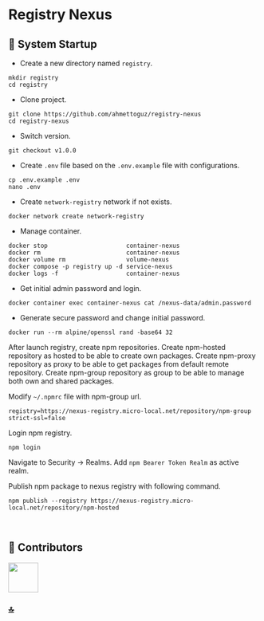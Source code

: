 # Registry Nexus

<h2 id="system-startup">🚀 System Startup</h2>

- Create a new directory named `registry`.

```
mkdir registry
cd registry
```

- Clone project.

```
git clone https://github.com/ahmettoguz/registry-nexus
cd registry-nexus
```

- Switch version.

```
git checkout v1.0.0
```

- Create `.env` file based on the `.env.example` file with configurations.

```
cp .env.example .env
nano .env
```

- Create `network-registry` network if not exists.

```
docker network create network-registry
```

- Manage container.

```
docker stop                      container-nexus
docker rm                        container-nexus
docker volume rm                 volume-nexus
docker compose -p registry up -d service-nexus
docker logs -f                   container-nexus
```

- Get initial admin password and login.

```
docker container exec container-nexus cat /nexus-data/admin.password
```

- Generate secure password and change initial password.

```
docker run --rm alpine/openssl rand -base64 32
```

After launch registry, create npm repositories.
Create npm-hosted repository as hosted to be able to create own packages.
Create npm-proxy repository as proxy to be able to get packages from default remote repository.
Create npm-group repository as group to be able to manage both own and shared packages.

Modify `~/.npmrc` file with npm-group url.

```
registry=https://nexus-registry.micro-local.net/repository/npm-group
strict-ssl=false
```

Login npm registry.

```
npm login
```

Navigate to Security -> Realms.
Add `npm Bearer Token Realm` as active realm.

Publish npm package to nexus registry with following command.

```
npm publish --registry https://nexus-registry.micro-local.net/repository/npm-hosted
```

<br/>

<h2 id="contributors">👥 Contributors</h2>

<a href="https://github.com/ahmettoguz" target="_blank"><img width=60 height=60 src="https://avatars.githubusercontent.com/u/101711642?v=4"></a>

### [🔝](#top)
